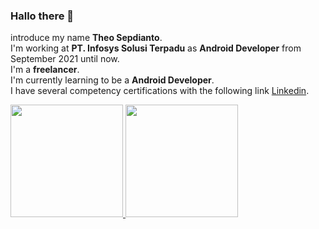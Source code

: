 ### Hallo there 👋

introduce my name **Theo Sepdianto**.\
I'm working at **PT. Infosys Solusi Terpadu** as **Android Developer** from September 2021 until now.\
I'm a **freelancer**.\
I'm currently learning to be a **Android Developer**.\
I have several competency certifications with the following link [Linkedin](https://www.linkedin.com/in/theo-sepdianto-a203b4207/).

<p align="left">
<a href="https://github.com/Teblung">
  <img height="180em" src="https://github-readme-stats-eight-theta.vercel.app/api?username=gilangadhan&show_icons=true&theme=algolia&include_all_commits=true&count_private=true"/>
  <img height="180em" src="https://github-readme-stats-eight-theta.vercel.app/api/top-langs/?username=gilangadhan&layout=compact&langs_count=8&theme=algolia"/>
</a>
</p>
<!--
**Teblung/Teblung** is a ✨ _special_ ✨ repository because its `README.md` (this file) appears on your GitHub profile.

Here are some ideas to get you started:

- 🔭 I’m currently working on ...
- 🌱 I’m currently learning ...
- 👯 I’m looking to collaborate on ...
- 🤔 I’m looking for help with ...
- 💬 Ask me about ...
- 📫 How to reach me: ...
- 😄 Pronouns: ...
- ⚡ Fun fact: ...
-->
